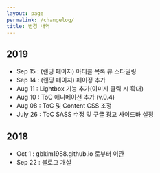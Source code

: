 ```yaml
---
layout: page
permalink: /changelog/
title: 변경 내역
---
```


## 2019

- Sep 15 : (랜딩 페이지) 아티클 목록 뷰 스타일링
- Sep 14 : (랜딩 페이지) 페이징 추가
- Aug 11 : Lightbox 기능 추가(이미지 클릭 시 확대)
- Aug 10 : ToC 애니메이션 추가 (v.0.4)
- Aug 08 : ToC 및 Content CSS 조정
- July 26 : ToC SASS 수정 및 구글 광고 사이드바 설정

## 2018

- Oct 1  : gbkim1988.github.io 로부터 이관
- Sep 22 : 블로그 개설
